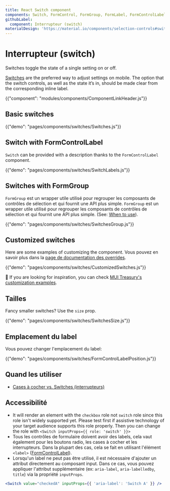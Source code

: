 ```yaml
---
title: React Switch component
components: Switch, FormControl, FormGroup, FormLabel, FormControlLabel
githubLabel:
  component: Interrupteur (switch)
materialDesign: 'https://material.io/components/selection-controls#switches'
---
```


# Interrupteur (switch)

<p class="description">Switches toggle the state of a single setting on or off.</p>

[Switches](https://material.io/design/components/selection-controls.html#switches) are the preferred way to adjust settings on mobile. The option that the switch controls, as well as the state it’s in, should be made clear from the corresponding inline label.

{{"component": "modules/components/ComponentLinkHeader.js"}}

## Basic switches

{{"demo": "pages/components/switches/Switches.js"}}

## Switch with FormControlLabel

`Switch` can be provided with a description thanks to the `FormControlLabel` component.

{{"demo": "pages/components/switches/SwitchLabels.js"}}

## Switches with FormGroup

`FormGroup` est un wrapper utile utilisé pour regrouper les composants de contrôles de sélection et qui fournit une API plus simple. `FormGroup` est un wrapper utile utilisé pour regrouper les composants de contrôles de sélection et qui fournit une API plus simple. (See: [When to use](#when-to-use)).

{{"demo": "pages/components/switches/SwitchesGroup.js"}}

## Customized switches

Here are some examples of customizing the component. Vous pouvez en savoir plus dans la [page de documentation des overrides](/customization/components/).

{{"demo": "pages/components/switches/CustomizedSwitches.js"}}

🎨 If you are looking for inspiration, you can check [MUI Treasury's customization examples](https://mui-treasury.com/styles/switch).

## Tailles

Fancy smaller switches? Use the `size` prop.

{{"demo": "pages/components/switches/SwitchesSize.js"}}

## Emplacement du label

Vous pouvez changer l'emplacement du label:

{{"demo": "pages/components/switches/FormControlLabelPosition.js"}}

## Quand les utiliser

- [Cases à cocher vs. Switches (interrupteurs)](https://uxplanet.org/checkbox-vs-toggle-switch-7fc6e83f10b8)

## Accessibilité

- It will render an element with the `checkbox` role not `switch` role since this role isn't widely supported yet. Please test first if assistive technology of your target audience supports this role properly. Then you can change the role with `<Switch inputProps={{ role: 'switch' }}>`
- Tous les contrôles de formulaire doivent avoir des labels, cela vaut également pour les boutons radio, les cases à cocher et les interrupteurs. Dans la plupart des cas, cela se fait en utilisant l'élément `<label>` ([FormControlLabel](/api/form-control-label/)).
- Lorsqu'un label ne peut pas être utilisé, il est nécessaire d'ajouter un attribut directement au composant input. Dans ce cas, vous pouvez appliquer l'attribut supplémentaire (ex: `aria-label`, `aria-labelledby`, `title`) via la propriété `inputProps`.

```jsx
<Switch value="checkedA" inputProps={{ 'aria-label': 'Switch A' }} />
```
